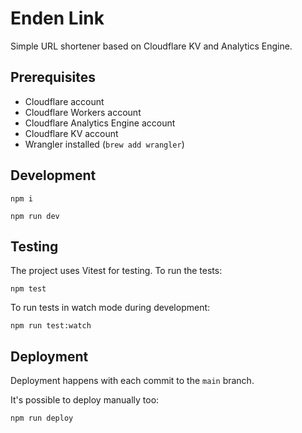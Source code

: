 # Enden Link

Simple URL shortener based on Cloudflare KV and Analytics Engine.

## Prerequisites

- Cloudflare account
- Cloudflare Workers account
- Cloudflare Analytics Engine account
- Cloudflare KV account
- Wrangler installed (`brew add wrangler`)

## Development

```shell
npm i
```

```shell
npm run dev
```

## Testing

The project uses Vitest for testing. To run the tests:

```shell
npm test
```

To run tests in watch mode during development:

```shell
npm run test:watch
```

## Deployment

Deployment happens with each commit to the `main` branch.

It's possible to deploy manually too:

```shell
npm run deploy
```